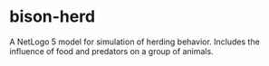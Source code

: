 bison-herd
==========

A NetLogo 5 model for simulation of herding behavior. Includes the influence of food and predators on a group of animals.